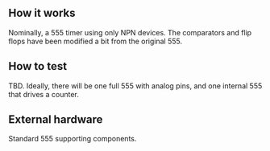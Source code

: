 <!---

This file is used to generate your project datasheet. Please fill in the information below and delete any unused
sections.

You can also include images in this folder and reference them in the markdown. Each image must be less than
512 kb in size, and the combined size of all images must be less than 1 MB.
-->

## How it works

Nominally, a 555 timer using only NPN devices. The comparators and flip flops have been modified a bit from the original 555.

## How to test

TBD. Ideally, there will be one full 555 with analog pins, and one internal 555 that drives a counter.

## External hardware

Standard 555 supporting components.
